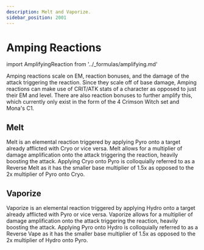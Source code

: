 ```yaml
---
description: Melt and Vaporize.
sidebar_position: 2001
---
```


# Amping Reactions

import AmplifyingReaction from '../\_formulas/amplifying.md'

<AmplifyingReaction />

Amping reactions scale on EM, reaction bonuses, and the damage of the attack triggering the reaction. Since they scale off of base damage, Amping reactions can make use of CRIT/ATK stats of a character as opposed to just their EM and level. There are also reaction bonuses to further amplify this, which currently only exist in the form of the 4 Crimson Witch set and Mona's C1.

## Melt

Melt is an elemental reaction triggered by applying Pyro onto a target already afflicted with Cryo or vice versa. Melt allows for a multiplier of damage amplification onto the attack triggering the reaction, heavily boosting the attack. Applying Cryo onto Pyro is colloquially referred to as a Reverse Melt as it has the smaller base multiplier of 1.5x as opposed to the 2x multiplier of Pyro onto Cryo.

## Vaporize

Vaporize is an elemental reaction triggered by applying Hydro onto a target already afflicted with Pyro or vice versa. Vaporize allows for a multiplier of damage amplification onto the attack triggering the reaction, heavily boosting the attack. Applying Pyro onto Hydro is colloquially referred to as a Reverse Vape as it has the smaller base multiplier of 1.5x as opposed to the 2x multiplier of Hydro onto Pyro.
